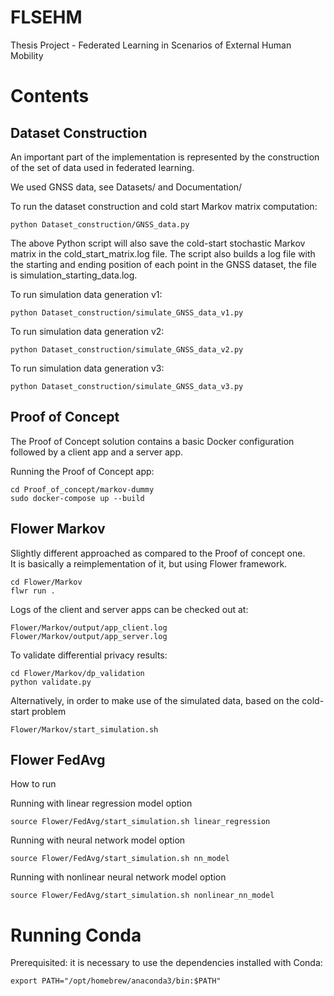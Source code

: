# FLSEHM
Thesis Project - Federated Learning in Scenarios of External Human Mobility 

# Contents

## Dataset Construction

An important part of the implementation is represented by the construction of the set of data used in
federated learning.

We used GNSS data, see Datasets/ and Documentation/

To run the dataset construction and cold start Markov matrix computation:
```
python Dataset_construction/GNSS_data.py
```

The above Python script will also save the cold-start stochastic Markov matrix in the cold_start_matrix.log file.
The script also builds a log file with the starting and ending position of each point in the GNSS dataset, the file is simulation_starting_data.log.

To run simulation data generation v1:
```
python Dataset_construction/simulate_GNSS_data_v1.py
```

To run simulation data generation v2:
```
python Dataset_construction/simulate_GNSS_data_v2.py
```

To run simulation data generation v3:
```
python Dataset_construction/simulate_GNSS_data_v3.py
```

## Proof of Concept

The Proof of Concept solution contains a basic Docker configuration followed by a client app and a server app.

Running the Proof of Concept app:
```
cd Proof_of_concept/markov-dummy
sudo docker-compose up --build
```

## Flower Markov

Slightly  different approached as compared to the Proof of concept one. \
It is basically a reimplementation of it, but using Flower framework.
```
cd Flower/Markov
flwr run .
```

Logs of the client and server apps can be checked out at:
```
Flower/Markov/output/app_client.log
Flower/Markov/output/app_server.log
```

To validate differential privacy results:
```
cd Flower/Markov/dp_validation
python validate.py
```

Alternatively, in order to make use of the simulated data, based on the cold-start problem
```
Flower/Markov/start_simulation.sh
```

## Flower FedAvg

How to run

Running with linear regression model option
```
source Flower/FedAvg/start_simulation.sh linear_regression
```

Running with neural network model option
```
source Flower/FedAvg/start_simulation.sh nn_model
```

Running with nonlinear neural network model option
```
source Flower/FedAvg/start_simulation.sh nonlinear_nn_model
```

# Running Conda

Prerequisited: it is necessary to use the dependencies installed with Conda:
```
export PATH="/opt/homebrew/anaconda3/bin:$PATH"
```